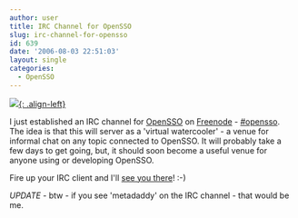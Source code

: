 ```yaml
---
author: user
title: IRC Channel for OpenSSO
slug: irc-channel-for-opensso
id: 639
date: '2006-08-03 22:51:03'
layout: single
categories:
  - OpenSSO
---
```


[![](https://opensso.dev.java.net/images/logo.gif){: .align-left}](https://opensso.dev.java.net)

I just established an IRC channel for [OpenSSO](https://opensso.dev.java.net) on [Freenode](http://freenode.net/) - [#opensso](irc://irc.freenode.net/%23opensso). The idea is that this will server as a 'virtual watercooler' - a venue for informal chat on any topic connected to OpenSSO. It will probably take a few days to get going, but, it should soon become a useful venue for anyone using or developing OpenSSO.

Fire up your IRC client and I'll [see you there](irc://irc.freenode.net/%23opensso)! :-)

_UPDATE -_ btw - if you see 'metadaddy' on the IRC channel - that would be me.